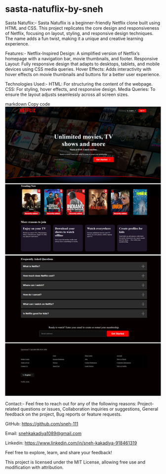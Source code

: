 # sasta-natuflix-by-sneh

Sasta Natuflix:-
Sasta Natuflix is a beginner-friendly Netflix clone built using HTML and CSS. This project replicates the core design and responsiveness of Netflix, focusing on layout, styling, and responsive design techniques. The name adds a fun twist, making it a unique and creative learning experience.

Features:-
Netflix-Inspired Design: A simplified version of Netflix’s homepage with a navigation bar, movie thumbnails, and footer.
Responsive Layout: Fully responsive design that adapts to desktops, tablets, and mobile devices using CSS media queries.
Hover Effects: Adds interactivity with hover effects on movie thumbnails and buttons for a better user experience.

Technologies Used:-
HTML: For structuring the content of the webpage.
CSS: For styling, hover effects, and responsive design.
Media Queries: To ensure the layout adjusts seamlessly across all screen sizes.

markdown
Copy code
![sasta-natuflix-screenshot-1.png](https://github.com/sneh-111/sasta-natuflix-by-sneh/blob/0c958faf8e75db1ff56db0245038bad8ce9125d7/screenshots/sasta-natuflix-screenshot-1.png)
[![Screenshot of Sasta Natuflix](sasta-natuflix-screenshot-2.png)  ](https://github.com/sneh-111/sasta-natuflix-by-sneh/blob/0e28328c83255f9e2a93ec514114cfe193b3b7f4/screenshots/sasta-natuflix-screenshot-2.png)
![Screenshot of Sasta Natuflix](sasta-natuflix-screenshot-3.png)  
![Screenshot of Sasta Natuflix](sasta-natuflix-screenshot-4.png)  

Contact:-
Feel free to reach out for any of the following reasons:
Project-related questions or issues,
Collaboration inquiries or suggestions,
General feedback on the project,
Bug reports or feature requests.

GitHub: https://github.com/sneh-111

Email: snehkakadiya1089@gmail.com

Linkedin: https://www.linkedin.com/in/sneh-kakadiya-918461319

Feel free to explore, learn, and share your feedback!

This project is licensed under the MIT License, allowing free use and modification with attribution.







